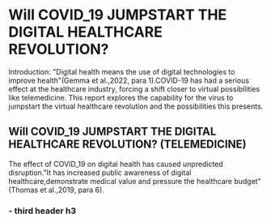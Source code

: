 # Will COVID_19 JUMPSTART THE DIGITAL HEALTHCARE REVOLUTION? 
Introduction:
"Digital health means the use of digital technologies to improve health"(Gemma et al.,2022, para 1).COVID-19 has had a serious effect at the healthcare industry, forcing a shift closer to virtual possibilities like telemedicine. This report explores the capability for the virus to jumpstart the virtual healthcare revolution and the possibilities this presents.

## Will COVID_19 JUMPSTART THE DIGITAL HEALTHCARE REVOLUTION? (TELEMEDICINE) 
The effect of COVID_19 on digital health has caused unpredicted disruption."It has increased public awareness of digital healthcare,demonstrate medical value and pressure the healthcare budget"(Thomas et al.,2019, para 6).

### - third header h3 



